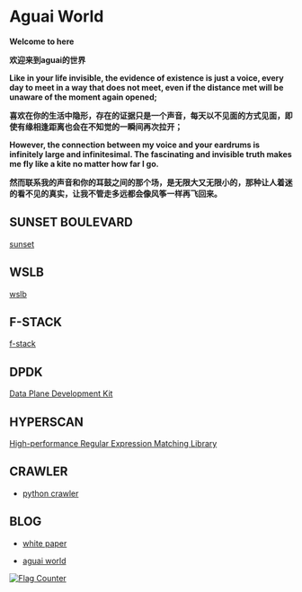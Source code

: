 # Aguai World

**Welcome to here**

**欢迎来到aguai的世界**

**Like in your life invisible, the evidence of existence is just a voice, every day to meet in a way that does not meet, even if the distance met will be unaware of the moment again opened;**

**喜欢在你的生活中隐形，存在的证据只是一个声音，每天以不见面的方式见面，即使有缘相逢距离也会在不知觉的一瞬间再次拉开；**

**However, the connection between my voice and your eardrums is infinitely large and infinitesimal. The fascinating and invisible truth makes me fly like a kite no matter how far I go.**

**然而联系我的声音和你的耳鼓之间的那个场，是无限大又无限小的，那种让人着迷的看不见的真实，让我不管走多远都会像风筝一样再飞回来。**

## SUNSET BOULEVARD

[sunset](wiki/sunset.md)
## WSLB

[wslb](wiki/wslb.md)
## F-STACK

[f-stack](wiki/fstack.md)
## DPDK

[Data Plane Development Kit](wiki/dpdk.md)
## HYPERSCAN

[High-performance Regular Expression Matching Library](wiki/hyperscan.md)
## CRAWLER

- [python crawler](wiki/index.html)
## BLOG

- [white paper](wiki/blog.md)

- [aguai world](wiki/aguai.md)

<a href="https://info.flagcounter.com/nLJu"><img src="https://s05.flagcounter.com/count2/nLJu/bg_FFFFFF/txt_000000/border_CCCCCC/columns_2/maxflags_10/viewers_0/labels_0/pageviews_0/flags_0/percent_0/" alt="Flag Counter" border="0"></a>
